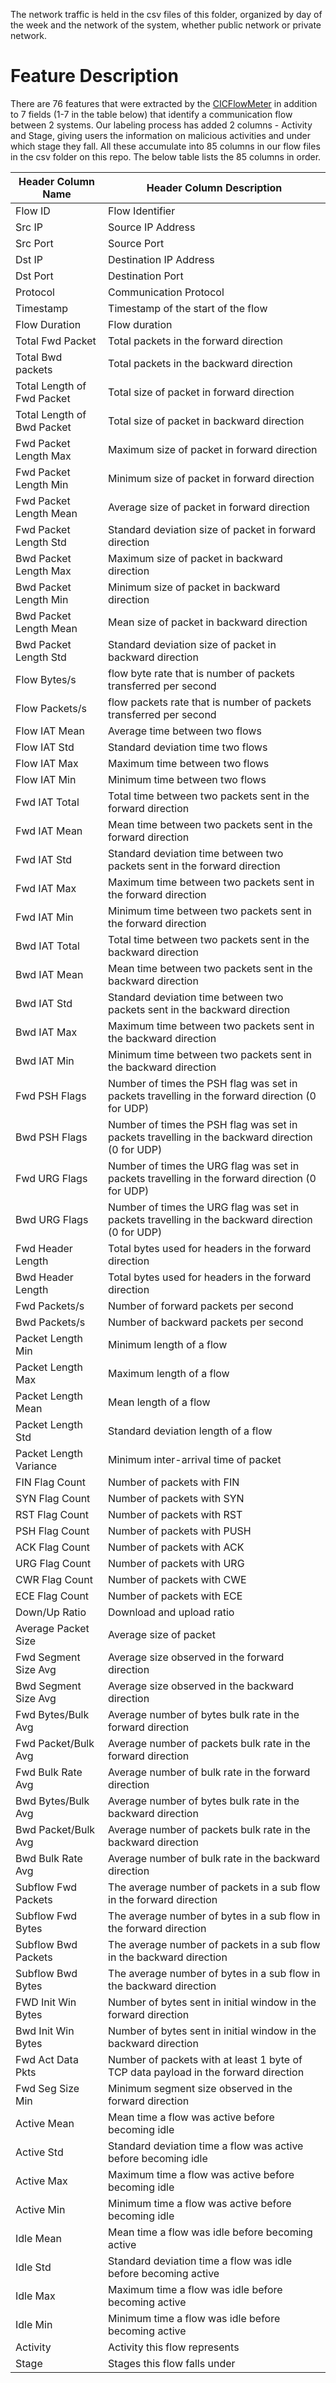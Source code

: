 The network traffic is held in the csv files of this folder, organized by day of the week and the network of the system, whether public network or private network. 

# Feature Description

There are 76 features that were extracted by the [CICFlowMeter](https://github.com/ahlashkari/CICFlowMeter/blob/master/ReadMe.txt) in addition to 7 fields (1-7 in the table below) that identify a communication flow between 2 systems. Our labeling process has added 2 columns - Activity and Stage, giving users the information on malicious activities and under which stage they fall. All these accumulate into 85 columns in our flow files in the csv folder on this repo. The below table lists the 85 columns in order. 

| Header Column Name | Header Column Description |
| ------ | -------- | 
| Flow ID | Flow Identifier |
| Src IP | Source IP Address |
| Src Port | Source Port |
| Dst IP | Destination IP Address | 
| Dst Port | Destination Port |
| Protocol | Communication Protocol |
| Timestamp | Timestamp of the start of the flow |
| Flow Duration | 	Flow duration  |
| Total Fwd Packet | 	Total packets in the forward direction  |
| Total Bwd packets | 	Total packets in the backward direction  |
| Total Length of Fwd Packet | 	Total size of packet in forward direction  |
| Total Length of Bwd Packet | 	Total size of packet in backward direction  |
| Fwd Packet Length Max | 	Maximum size of packet in forward direction  |
| Fwd Packet Length Min | 	Minimum size of packet in forward direction  |
| Fwd Packet Length Mean | 	Average size of packet in forward direction  |
| Fwd Packet Length Std | 	Standard deviation size of packet in forward direction  |
| Bwd Packet Length Max | 	Maximum size of packet in backward direction  |
| Bwd Packet Length Min | 	Minimum size of packet in backward direction  |
| Bwd Packet Length Mean | 	Mean size of packet in backward direction  |
| Bwd Packet Length Std | 	Standard deviation size of packet in backward direction  |
| Flow Bytes/s | 	flow byte rate that is number of packets transferred per second  |
| Flow Packets/s | 	flow packets rate that is number of packets transferred per second  |
| Flow IAT Mean | 	Average time between two flows    |
| Flow IAT Std | 	Standard deviation time two flows  |
| Flow IAT Max | 	Maximum time between two flows  |
| Flow IAT Min | 	Minimum time between two flows  |
| Fwd IAT Total | 	Total time between two packets sent in the forward direction  |
| Fwd IAT Mean | 	Mean time between two packets sent in the forward direction  |
| Fwd IAT Std | 	Standard deviation time between two packets sent in the forward direction  |
| Fwd IAT Max | 	Maximum time between two packets sent in the forward direction  |
| Fwd IAT Min | 	Minimum time between two packets sent in the forward direction    |
| Bwd IAT Total | 	Total time between two packets sent in the backward direction  |
| Bwd IAT Mean | 	Mean time between two packets sent in the backward direction  |
| Bwd IAT Std | 	Standard deviation time between two packets sent in the backward direction  |
| Bwd IAT Max | 	Maximum time between two packets sent in the backward direction  |
| Bwd IAT Min | 	Minimum time between two packets sent in the backward direction  |
| Fwd PSH Flags | 	Number of times the PSH flag was set in packets travelling in the forward direction (0 for UDP)  |
| Bwd PSH Flags | 	Number of times the PSH flag was set in packets travelling in the backward direction (0 for UDP)  |
| Fwd URG Flags | 	Number of times the URG flag was set in packets travelling in the forward direction (0 for UDP)  |
| Bwd URG Flags | 	Number of times the URG flag was set in packets travelling in the backward direction (0 for UDP)  |
| Fwd Header Length | 	Total bytes used for headers in the forward direction  |
| Bwd Header Length | 	Total bytes used for headers in the forward direction  |
| Fwd Packets/s | 	Number of forward packets per second  |
| Bwd Packets/s | 	Number of backward packets per second  |
| Packet Length Min | 	Minimum length of a flow  |
| Packet Length Max | 	Maximum length of a flow  |
| Packet Length Mean | 	Mean length of a flow  |
| Packet Length Std | 	Standard deviation length of a flow  |
| Packet Length Variance | 	Minimum inter-arrival time of packet  |
| FIN Flag Count | 	Number of packets with FIN  |
| SYN Flag Count | 	Number of packets with SYN  |
| RST Flag Count | 	Number of packets with RST  |
| PSH Flag Count | 	Number of packets with PUSH  |
| ACK Flag Count | 	Number of packets with ACK  |
| URG Flag Count | 	Number of packets with URG  |
| CWR Flag Count | 	Number of packets with CWE  |
| ECE Flag Count | 	Number of packets with ECE  |
| Down/Up Ratio | 	Download and upload ratio  |
| Average Packet Size | 	Average size of packet  |
| Fwd Segment Size Avg | 	Average size observed in the forward direction  |
| Bwd Segment Size Avg | 	Average size observed in the backward direction  |
| Fwd Bytes/Bulk Avg | 	Average number of bytes bulk rate in the forward direction    |
| Fwd Packet/Bulk Avg | 	Average number of packets bulk rate in the forward direction    |
| Fwd Bulk Rate Avg | 	Average number of bulk rate in the forward direction    |
| Bwd Bytes/Bulk Avg | 	Average number of bytes bulk rate in the backward direction    |
| Bwd Packet/Bulk Avg | 	Average number of packets bulk rate in the backward direction    |
| Bwd Bulk Rate Avg | 	Average number of bulk rate in the backward direction    |
| Subflow Fwd Packets | 	The average number of packets in a sub flow in the forward direction    |
| Subflow Fwd Bytes | 	The average number of bytes in a sub flow in the forward direction  |
| Subflow Bwd Packets | 	The average number of packets in a sub flow in the backward direction  |
| Subflow Bwd Bytes | 	The average number of bytes in a sub flow in the backward direction  |
| FWD Init Win Bytes | 	Number of bytes sent in initial window in the forward direction  |
| Bwd Init Win Bytes | 	Number of bytes sent in initial window in the backward direction  |
| Fwd Act Data Pkts | 	Number of packets with at least 1 byte of TCP data payload in the forward direction  |
| Fwd Seg Size Min | 	Minimum segment size observed in the forward direction  |
| Active Mean | 	Mean time a flow was active before becoming idle  |
| Active Std | 	Standard deviation time a flow was active before becoming idle  |
| Active Max | 	Maximum time a flow was active before becoming idle  |
| Active Min | 	Minimum time a flow was active before becoming idle  |
| Idle Mean | 	Mean time a flow was idle before becoming active  |
| Idle Std | 	Standard deviation time a flow was idle before becoming active  |
| Idle Max | 	Maximum time a flow was idle before becoming active  |
| Idle Min | 	Minimum time a flow was idle before becoming active  |
| Activity | Activity this flow represents |
| Stage |  Stages this flow falls under |